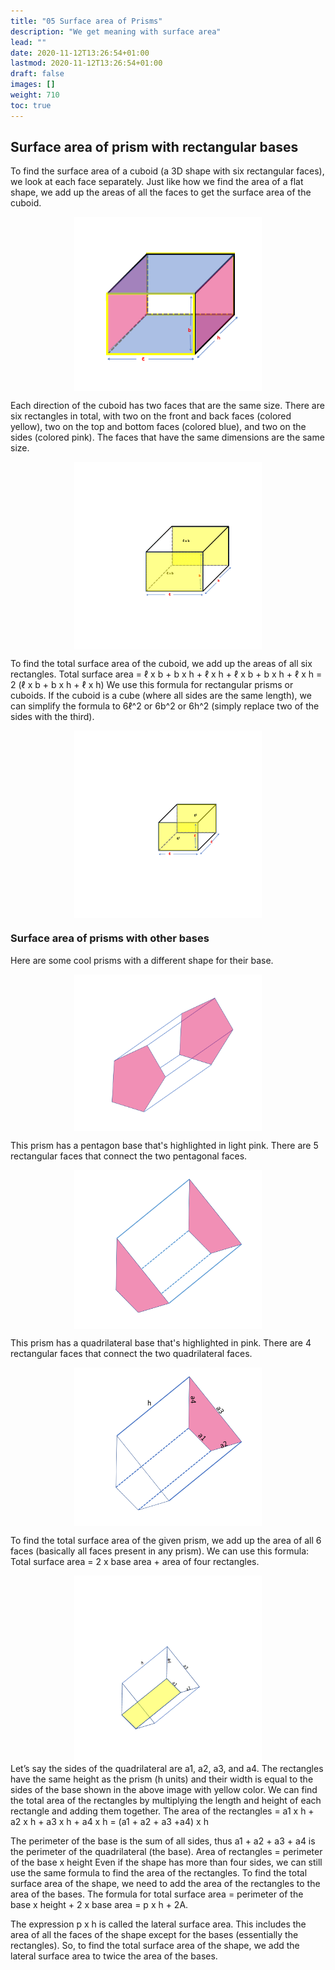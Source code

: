 ```yaml
---
title: "05 Surface area of Prisms"
description: "We get meaning with surface area"
lead: ""
date: 2020-11-12T13:26:54+01:00
lastmod: 2020-11-12T13:26:54+01:00
draft: false
images: []
weight: 710
toc: true
---
```


## Surface area of prism with rectangular bases

To find the surface area of a cuboid (a 3D shape with six rectangular faces), we look at each face separately. Just like how we find the area of a flat shape, we add up the areas of all the faces to get the surface area of the cuboid.

<img src="2_21_cuboid.png" width="300" style="display: block; margin: 0 auto;">

Each direction of the cuboid has two faces that are the same size. There are six rectangles in total, with two on the front and back faces (colored yellow), two on the top and bottom faces (colored blue), and two on the sides (colored pink). The faces that have the same dimensions are the same size.

<img src="2_22_cuboid_all_faces.gif" width="300" style="display: block; margin: 0 auto;">

To find the total surface area of the cuboid, we add up the areas of all six rectangles. 
Total surface area = ℓ x b + b x h + ℓ x h + ℓ x b + b x h + ℓ x h = 2 (ℓ x b + b x h + ℓ x h)
We use this formula for rectangular prisms or cuboids. If the cuboid is a cube (where all sides are the same length), we can simplify the formula to 6ℓ^2 or 6b^2 or 6h^2 (simply replace two of the sides with the third). 

<img src="2_23_cube_all_faces.gif" width="300" style="display: block; margin: 0 auto;">


### Surface area of prisms with other bases

Here are some cool prisms with a different shape for their base.


<img src="2_45_pentagnal_prism.png" width="300" style="display: block; margin: 0 auto;">

This prism has a pentagon base that's highlighted in light pink. There are 5 rectangular faces that connect the two pentagonal faces.

<img src="2_24_prism2.png" width="300" style="display: block; margin: 0 auto;">

This prism has a quadrilateral base that's highlighted in pink. There are 4 rectangular faces that connect the two quadrilateral faces.

<img src="2_25_prism2_with_dimensions.png" width="300" style="display: block; margin: 0 auto;">

To find the total surface area of the given prism, we add up the area of all 6 faces (basically all faces present in any prism). We can use this formula: Total surface area = 2 x base area + area of four rectangles.

<img src="2_26_prism2_with_all_faces.gif" width="300" style="display: block; margin: 0 auto;">
Let’s say the sides of the quadrilateral are a1, a2, a3, and a4. The rectangles have the same height as the prism (h units) and their width is equal to the sides of the base shown in the above image with yellow color. 
We can find the total area of the rectangles by multiplying the length and height of each rectangle and adding them together. 
The area of the rectangles =  a1 x h + a2 x h + a3 x h + a4 x h = (a1 + a2 + a3 +a4) x h 


The perimeter of the base is the sum of all sides, thus a1 + a2 + a3 + a4 is the perimeter of the quadrilateral (the base). 
Area of rectangles = perimeter of the base x height 
Even if the shape has more than four sides, we can still use the same formula to find the area of the rectangles. To find the total surface area of the shape, we need to add the area of the rectangles to the area of the bases. 
The formula for total surface area = perimeter of the base x height + 2 x base area
=  p x h + 2A. 


The expression p x h is called the lateral surface area. This includes the area of all the faces of the shape except for the bases (essentially the rectangles). So, to find the total surface area of the shape, we add the lateral surface area to twice the area of the bases.
